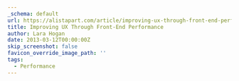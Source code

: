 ```yaml
---
_schema: default
url: https://alistapart.com/article/improving-ux-through-front-end-performance/
title: Improving UX Through Front-End Performance
author: Lara Hogan
date: 2013-03-12T00:00:00Z
skip_screenshot: false
favicon_override_image_path: ''
tags:
  - Performance
---
```

